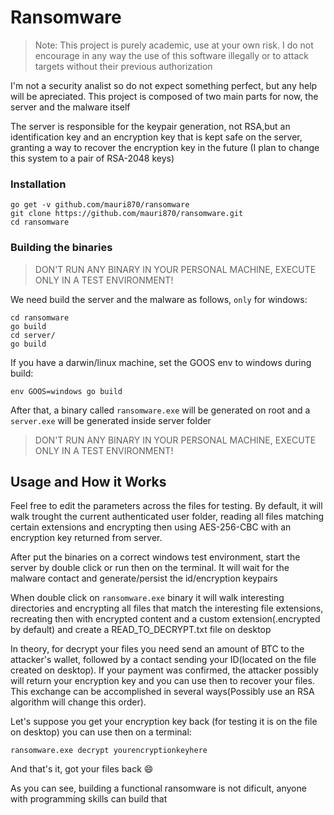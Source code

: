 # Ransomware

> Note: This project is purely academic, use at your own risk. I do not encourage in any way the use of this software illegally or to attack targets without their previous authorization

I'm not a security analist so do not expect something perfect, but any help will be apreciated. This project is composed of two main parts for now, the server and the malware itself

The server is responsible for the keypair generation, not RSA,but an identification key and an encryption key that is kept safe on the server, granting a way to recover the encryption key in the future (I plan to change this system to a pair of RSA-2048 keys)

### Installation
```
go get -v github.com/mauri870/ransomware
git clone https://github.com/mauri870/ransomware.git
cd ransomware
```

### Building the binaries
> DON'T RUN ANY BINARY IN YOUR PERSONAL MACHINE, EXECUTE ONLY IN A TEST ENVIRONMENT!

We need build the server and the malware as follows, `only` for windows:
```
cd ransomware
go build
cd server/
go build
```
If you have a darwin/linux machine, set the GOOS env to windows during build:
```
env GOOS=windows go build
```
After that, a binary called `ransomware.exe` will be generated on root and a `server.exe` will be generated inside server folder

> DON'T RUN ANY BINARY IN YOUR PERSONAL MACHINE, EXECUTE ONLY IN A TEST ENVIRONMENT!

## Usage and How it Works
Feel free to edit the parameters across the files for testing.
By default, it will walk trought the current authenticated user folder, reading all files matching certain extensions and encrypting then using AES-256-CBC with an encryption key returned from server.

After put the binaries on a correct windows test environment, start the server by double click or run then on the terminal.
It will wait for the malware contact and generate/persist the id/encryption keypairs

When double click on `ransomware.exe` binary it will walk interesting directories and encrypting all files that match the interesting file extensions, recreating then with encrypted content and a custom extension(.encrypted by default) and create a READ_TO_DECRYPT.txt file on desktop

In theory, for decrypt your files you need send an amount of BTC to the attacker's wallet, followed by a contact sending your ID(located on the file created on desktop). If your payment was confirmed, the attacker possibly will return your encryption key and you can use then to recover your files. This exchange can be accomplished in several ways(Possibly use an RSA algorithm will change this order).

Let's suppose you get your encryption key back (for testing it is on the file on desktop) you can use then on a terminal:
```
ransomware.exe decrypt yourencryptionkeyhere
```
And that's it, got your files back :smile:

As you can see, building a functional ransomware is not dificult, anyone with programming skills can build that
